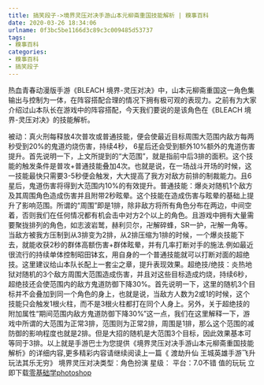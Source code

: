 ```yaml
---
title: 搞笑段子->境界灵压对决手游山本元柳斋重国技能解析 | 糗事百科
date: 2020-03-26 18:34:06
urlname: 0f3bc5be1166d3c89c3c009485d53737
tags: 
- 糗事百科
categories:
- 糗事百科
- 搞笑段子
---
```

热血青春动漫版手游《BLEACH 境界-灵压对决》中，山本元柳斋重国这一角色集输出与控制为一体，在阵容搭配合理的情况下拥有极可观的表现力。之前有为大家介绍过山本队长在游戏中的阵容搭配，今天我们要说的是该角色在《BLEACH 境界-灵压对决》的技能解析。

被动：真火刑每释放4次普攻或普通技能，便会使最近目标周围大范围内敌方每两秒受到20%的鬼道灼烧伤害，持续4秒， 6星后还会受到额外10%额外的鬼道伤害提升。首先说明一下，上文所提到的“大范围”，就是指前中后3排的面积。这个技能的触发条件是普攻+普通技能叠加4次。也就是说，在一场战斗开场的时候，这一技能最快只需要3-5秒便会触发，大大提高了我方对敌方前排的制裁能力。且6星后，鬼道伤害将得到大范围内10%的有效提升。普通技能：爆炎对随机1个敌方及其周围角色造成伤害并且附带2秒眩晕。这个技能在造成伤害与眩晕的基础上提升了影响范围。所谓的“周围”即是1排，除非敌方将所有角色分布在两边，中间空着，否则我们在任何情况都有机会击中对方2个以上的角色。且游戏中拥有大量需要聚拢排列的角色，如志波岩鹫，赫利贝尔，卍解碎蜂，SR一护，卍解一角等。当敌方被我方压制到从3排变为2排，从2排压缩为1排的时候，一个爆炎技能下去，就能收获2秒的群体高额伤害+群体眩晕，并有几率打断对手的施法.例如最近很流行的持续单体控制昭田钵玄，用自身的一个普通技能就可以打断对面的超绝技。这里建议给山本队长配上一套尘之章，提升表现效果。超绝技/绝技：炎热地狱对随机的3个敌方周围大范围造成伤害，并且对这些目标造成灼烧，持续6秒，超绝技还会使范围内的敌方鬼道防御下降30%。首先说明一下，这里的随机3个目标并不会叠加到同一个角色的身上，也就是说，当敌方人数为2或1的时候，这个技能只会触发1根火柱，而不是3根火柱都打在同个人身上。另外，关于超绝技的附加属性“期间范围内敌方鬼道防御下降30%”这一点，我们在这里解释一下，游戏中所谓的大范围为正常3排，范围则为正常2排，周围是1排，那么这个范围的减防御的影响程度也就是2排。但是大招的随机是大范围3个目标，因此效果基本可等同于3排。以上就是手游巴士为您提供《境界灵压对决手游山本元柳斋重国技能解析》的详细内容,更多精彩内容请继续阅读上一篇《 渡劫升仙 王城英雄手游飞升玩法其乐无穷》 境界灵压对决类型：角色扮演 星级： 平台：7.0不错 值的玩玩 立即下载[零基础学photoshop](https://vip.open.163.com/mobile/detail/293?channel=directcard)


